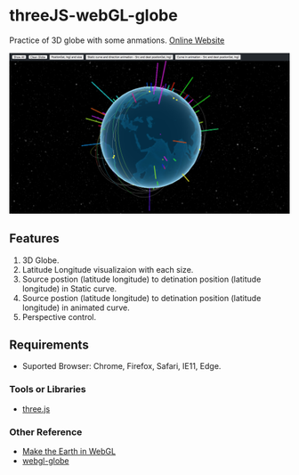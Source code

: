 # threeJS-webGL-globe

Practice of 3D globe with some anmations.
[Online Website](https://ashleyyang0610.github.io/threeJS-webGL-globe/)

![](./images/snapshot.png)

## Features
1. 3D Globe.
2. Latitude Longitude visualizaion with each size.
3. Source postion (latitude longitude) to detination position (latitude longitude) in Static curve.
4. Source postion (latitude longitude) to detination position (latitude longitude) in animated curve.
5. Perspective control.

## Requirements
* Suported Browser: Chrome, Firefox, Safari, IE11, Edge.

### Tools or Libraries
* [three.js](https://threejs.org/)

### Other Reference
* [Make the Earth in WebGL](https://github.com/cheton/notes/blob/master/Make%20the%20Earth%20in%20WebGL.md)
* [webgl-globe](https://github.com/dataarts/webgl-globe)

